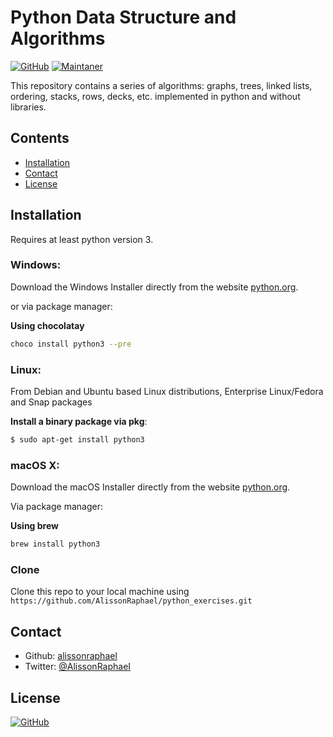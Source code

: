 # Python Data Structure and Algorithms

[![GitHub](https://img.shields.io/github/license/AlissonRaphael/statistics_for_data_science_and_machine_learning)](https://github.com/AlissonRaphael/statistics_for_data_science_and_machine_learning/blob/main/LICENSE)
[![Maintaner](https://img.shields.io/badge/Python-3.6-blue)](https://www.python.org/downloads/windows/)

This repository contains a series of algorithms: graphs, trees, linked lists, ordering, stacks, rows, decks, etc. implemented in python and without libraries.

## Contents
- [Installation](#installation)
- [Contact](#contact)
- [License](#license)

## Installation
Requires at least python version 3.

### Windows:

Download the Windows Installer directly from the website [python.org](https://www.python.org/downloads/windows/).

or via package manager:

__Using chocolatay__
```sh
choco install python3 --pre
```

### Linux:

From Debian and Ubuntu based Linux distributions, Enterprise Linux/Fedora and Snap packages

__Install a binary package via pkg__:
```sh
$ sudo apt-get install python3
```

### macOS X:

Download the macOS Installer directly from the website [python.org](https://www.python.org/downloads/mac-osx/).

Via package manager:

__Using brew__
```sh
brew install python3
```

### Clone

Clone this repo to your local machine using `https://github.com/AlissonRaphael/python_exercises.git`

## Contact
- Github: [alissonraphael](https://gist.github.com/AlissonRaphael)
- Twitter: [@AlissonRaphaeI](@AlissonRaphaeI)

## License

[![GitHub](https://img.shields.io/github/license/AlissonRaphael/statistics_for_data_science_and_machine_learning)](https://github.com/AlissonRaphael/statistics_for_data_science_and_machine_learning/blob/main/LICENSE)
